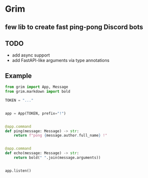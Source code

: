# Grim
## few lib to create fast ping-pong Discord bots

## TODO

* add async support
* add FastAPI-like arguments via type annotations

## Example

```py
from grim import App, Message
from grim.markdown import bold

TOKEN = "..."


app = App(TOKEN, prefix="!")


@app.command
def ping(message: Message) -> str:
    return f"pong {message.author.full_name} !"


@app.command
def echo(message: Message) -> str:
    return bold(" ".join(message.arguments))


app.listen()

```
